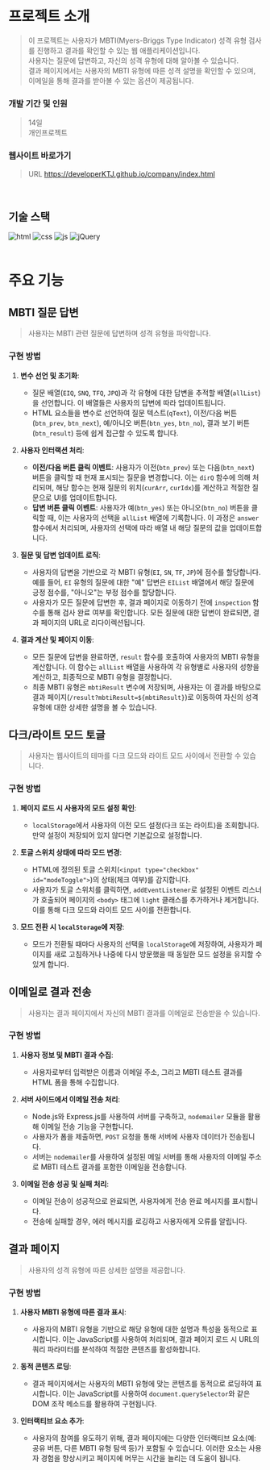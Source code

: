 # 프로젝트 소개

>이 프로젝트는 사용자가 MBTI(Myers-Briggs Type Indicator) 성격 유형 검사를 진행하고 결과를 확인할 수 있는 웹 애플리케이션입니다.\
>사용자는 질문에 답변하고, 자신의 성격 유형에 대해 알아볼 수 있습니다.\
>결과 페이지에서는 사용자의 MBTI 유형에 따른 성격 설명을 확인할 수 있으며, 이메일을 통해 결과를 받아볼 수 있는 옵션이 제공됩니다.

### 개발 기간 및 인원
>14일\
>개인프로젝트

### 웹사이트 바로가기
>URL https://developerKTJ.github.io/company/index.html
<br/>

## 기술 스택

![html](https://img.shields.io/badge/HTML5-E34F26?style=flat-square&amp;logo=html5&amp;logoColor=white)
![css](https://img.shields.io/badge/CSS3-1572B6?style=flat-square&amp;logo=css3&amp;logoColor=white)
![js](https://img.shields.io/badge/JavaScript-F7DF1E?style=flat-square&amp;logo=javascript&amp;logoColor=black)
![jQuery](https://img.shields.io/badge/jQuery-0769AD?style=flat-square&amp;logo=jQuery&amp;logoColor=white)
<br/>
<br/>

# 주요 기능

## MBTI 질문 답변
>사용자는 MBTI 관련 질문에 답변하며 성격 유형을 파악합니다.
### 구현 방법
1. **변수 선언 및 초기화**:
    - 질문 배열(`EIQ`, `SNQ`, `TFQ`, `JPQ`)과 각 유형에 대한 답변을 추적할 배열(`allList`)을 선언합니다. 이 배열들은 사용자의 답변에 따라 업데이트됩니다.
    - HTML 요소들을 변수로 선언하여 질문 텍스트(`qText`), 이전/다음 버튼(`btn_prev`, `btn_next`), 예/아니오 버튼(`btn_yes`, `btn_no`), 결과 보기 버튼(`btn_result`) 등에 쉽게 접근할 수 있도록 합니다.

2. **사용자 인터랙션 처리**:
    - **이전/다음 버튼 클릭 이벤트**: 사용자가 이전(`btn_prev`) 또는 다음(`btn_next`) 버튼을 클릭할 때 현재 표시되는 질문을 변경합니다. 이는 `dirQ` 함수에 의해 처리되며, 해당 함수는 현재 질문의 위치(`curArr`, `curIdx`)를 계산하고 적절한 질문으로 UI를 업데이트합니다.
    - **답변 버튼 클릭 이벤트**: 사용자가 예(`btn_yes`) 또는 아니오(`btn_no`) 버튼을 클릭할 때, 이는 사용자의 선택을 `allList` 배열에 기록합니다. 이 과정은 `answer` 함수에서 처리되며, 사용자의 선택에 따라 배열 내 해당 질문의 값을 업데이트합니다.

3. **질문 및 답변 업데이트 로직**:
    - 사용자의 답변을 기반으로 각 MBTI 유형(`EI`, `SN`, `TF`, `JP`)에 점수를 할당합니다. 예를 들어, `EI` 유형의 질문에 대한 "예" 답변은 `EIList` 배열에서 해당 질문에 긍정 점수를, "아니오"는 부정 점수를 할당합니다.
    - 사용자가 모든 질문에 답변한 후, 결과 페이지로 이동하기 전에 `inspection` 함수를 통해 검사 완료 여부를 확인합니다. 모든 질문에 대한 답변이 완료되면, 결과 페이지의 URL로 리다이렉션됩니다.

4. **결과 계산 및 페이지 이동**:
    - 모든 질문에 답변을 완료하면, `result` 함수를 호출하여 사용자의 MBTI 유형을 계산합니다. 이 함수는 `allList` 배열을 사용하여 각 유형별로 사용자의 성향을 계산하고, 최종적으로 MBTI 유형을 결정합니다.
    - 최종 MBTI 유형은 `mbtiResult` 변수에 저장되며, 사용자는 이 결과를 바탕으로 결과 페이지(`/result?mbtiResult=${mbtiResult}`)로 이동하여 자신의 성격 유형에 대한 상세한 설명을 볼 수 있습니다.

## 다크/라이트 모드 토글
>사용자는 웹사이트의 테마를 다크 모드와 라이트 모드 사이에서 전환할 수 있습니다.
### 구현 방법
1. **페이지 로드 시 사용자의 모드 설정 확인**:
    - `localStorage`에서 사용자의 이전 모드 설정(다크 또는 라이트)을 조회합니다. 만약 설정이 저장되어 있지 않다면 기본값으로 설정합니다.

2. **토글 스위치 상태에 따라 모드 변경**:
    - HTML에 정의된 토글 스위치(`<input type="checkbox" id="modeToggle">`)의 상태(체크 여부)를 감지합니다.
    - 사용자가 토글 스위치를 클릭하면, `addEventListener`로 설정된 이벤트 리스너가 호출되어 페이지의 `<body>` 태그에 `light` 클래스를 추가하거나 제거합니다. 이를 통해 다크 모드와 라이트 모드 사이를 전환합니다.

3. **모드 전환 시 `localStorage`에 저장**:
    - 모드가 전환될 때마다 사용자의 선택을 `localStorage`에 저장하여, 사용자가 페이지를 새로 고침하거나 나중에 다시 방문했을 때 동일한 모드 설정을 유지할 수 있게 합니다.

## 이메일로 결과 전송
>사용자는 결과 페이지에서 자신의 MBTI 결과를 이메일로 전송받을 수 있습니다.
### 구현 방법
1. **사용자 정보 및 MBTI 결과 수집**:
    - 사용자로부터 입력받은 이름과 이메일 주소, 그리고 MBTI 테스트 결과를 HTML 폼을 통해 수집합니다.

2. **서버 사이드에서 이메일 전송 처리**:
    - Node.js와 Express.js를 사용하여 서버를 구축하고, `nodemailer` 모듈을 활용해 이메일 전송 기능을 구현합니다.
    - 사용자가 폼을 제출하면, `POST` 요청을 통해 서버에 사용자 데이터가 전송됩니다.
    - 서버는 `nodemailer`를 사용하여 설정된 메일 서버를 통해 사용자의 이메일 주소로 MBTI 테스트 결과를 포함한 이메일을 전송합니다.

3. **이메일 전송 성공 및 실패 처리**:
    - 이메일 전송이 성공적으로 완료되면, 사용자에게 전송 완료 메시지를 표시합니다.
    - 전송에 실패할 경우, 에러 메시지를 로깅하고 사용자에게 오류를 알립니다.

## 결과 페이지
>사용자의 성격 유형에 따른 상세한 설명을 제공합니다.
### 구현 방법
1. **사용자 MBTI 유형에 따른 결과 표시**:
    - 사용자의 MBTI 유형을 기반으로 해당 유형에 대한 설명과 특성을 동적으로 표시합니다. 이는 JavaScript를 사용하여 처리되며, 결과 페이지 로드 시 URL의 쿼리 파라미터를 분석하여 적절한 콘텐츠를 활성화합니다.

2. **동적 콘텐츠 로딩**:
    - 결과 페이지에서는 사용자의 MBTI 유형에 맞는 콘텐츠를 동적으로 로딩하여 표시합니다. 이는 JavaScript를 사용하여 `document.querySelector`와 같은 DOM 조작 메소드를 활용하여 구현됩니다.

3. **인터랙티브 요소 추가**:
    - 사용자의 참여를 유도하기 위해, 결과 페이지에는 다양한 인터랙티브 요소(예: 공유 버튼, 다른 MBTI 유형 탐색 등)가 포함될 수 있습니다. 이러한 요소는 사용자 경험을 향상시키고 페이지에 머무는 시간을 늘리는 데 도움이 됩니다.
